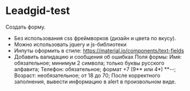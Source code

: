 # Leadgid-test

Создать форму.
- Без использования css фреймворков (дизайн и цвета по вкусу).
- Можно использовать jquery и js-библиотеки
- Инпуты оформить в стиле: https://material.io/components/text-fields
- Добавить валидацию и сообщения об ошибках
Поля формы:
Имя: обязательное; минимум 2 символа; только буквы русского алфавита;
Телефон: обязательное; формат +7 (9** или 4*) **--;
Возраст: необязательное; от 18 до 70;
После корректного заполнения, вывести информацию в alert в произвольном виде.